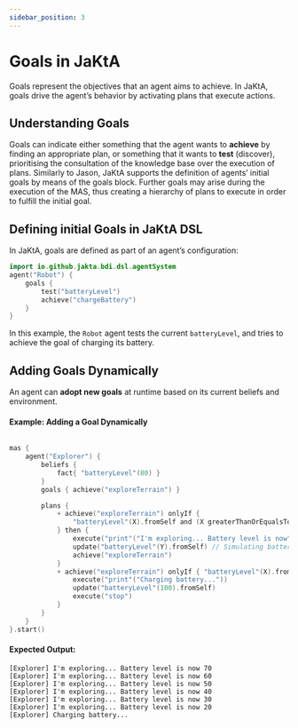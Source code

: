 ```yaml
---
sidebar_position: 3
---
```


# Goals in JaKtA

Goals represent the objectives that an agent aims to achieve. 
In JaKtA, goals drive the agent’s behavior by activating plans that execute actions.

## Understanding Goals

Goals can indicate either something that the agent wants to **achieve** by finding
an appropriate plan, or something that it wants to **test** (discover), prioritising the
consultation of the knowledge base over the execution of plans.
Similarly to Jason, JaKtA supports the definition of agents’ initial goals by means of the goals block.
Further goals may arise during the execution of the MAS, 
thus creating a hierarchy of plans to execute in order to fulfill the initial goal. 

## Defining initial Goals in JaKtA DSL

In JaKtA, goals are defined as part of an agent’s configuration:

```kotlin
import io.github.jakta.bdi.dsl.agentSystem
agent("Robot") {
    goals { 
        test("batteryLevel")
        achieve("chargeBattery") 
    }
}
```

In this example, the `Robot` agent tests the current `batteryLevel`, and tries to achieve the goal of charging its battery.

## Adding Goals Dynamically

An agent can **adopt new goals** at runtime based on its current beliefs and environment.

#### Example: Adding a Goal Dynamically

```kotlin

mas {
    agent("Explorer") {
        beliefs {
            fact{ "batteryLevel"(80) }
        }
        goals { achieve("exploreTerrain") }

        plans {
            + achieve("exploreTerrain") onlyIf {
                "batteryLevel"(X).fromSelf and (X greaterThanOrEqualsTo 30) and (Y `is` (X - 10))
            } then {
                execute("print"("I'm exploring... Battery level is now", Y))
                update("batteryLevel"(Y).fromSelf) // Simulating battery drain
                achieve("exploreTerrain")
            }
            + achieve("exploreTerrain") onlyIf { "batteryLevel"(X).fromSelf and (X lowerThan  30) } then {
                execute("print"("Charging battery..."))
                update("batteryLevel"(100).fromSelf)
                execute("stop")
            }
        }
    }
}.start()
```

#### Expected Output:
```
[Explorer] I'm exploring... Battery level is now 70
[Explorer] I'm exploring... Battery level is now 60
[Explorer] I'm exploring... Battery level is now 50
[Explorer] I'm exploring... Battery level is now 40
[Explorer] I'm exploring... Battery level is now 30
[Explorer] I'm exploring... Battery level is now 20
[Explorer] Charging battery...
```
